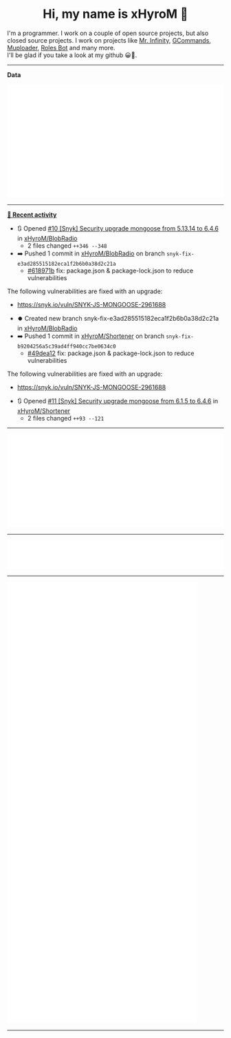 <p align="center">
    <!-- <img src="https://avatars.githubusercontent.com/u/56601352" width="192" alt="hyro's pfp" /> -->
    <h1 align="center">Hi, my name is xHyroM 👋</h1>
</p>

I'm a programmer. I work on a couple of open source projects, but also closed source projects. I work on projects like [Mr. Infinity](https://discord.com/oauth2/authorize?client_id=720321585625694239&scope=bot%20applications.commands&permissions=8&redirect_uri=https://blobs.gq/imanager&prompt=consent&response_type=code), [GCommands](https://github.com/Garlic-Team/GCommands), [Muploader](https://github.com/xHyroM/Muploader), [Roles Bot](https://github.com/xHyroM/roles-bot) and many more.  
I'll be glad if you take a look at my github 😀👀.

___
**Data**

<img src="https://github.com/xHyroM/xHyroM/blob/master/.cache/base.svg">

___

**[📰 Recent activity](https://github.com/xHyroM)**
* 🔃 Opened [#10 [Snyk] Security upgrade mongoose from 5.13.14 to 6.4.6](https://github.com/xHyroM/BlobRadio/pull/10) in [xHyroM/BlobRadio](https://github.com/xHyroM/BlobRadio)
  * 2 files changed `++346 --348`
* ➡️ Pushed 1 commit in [xHyroM/BlobRadio](https://github.com/xHyroM/BlobRadio) on branch `snyk-fix-e3ad285515182eca1f2b6b0a38d2c21a`
  * [#618971b](https://github.com/xHyroM/BlobRadio/commit/618971b) fix: package.json &amp; package-lock.json to reduce vulnerabilities

The following vulnerabilities are fixed with an upgrade:
- https://snyk.io/vuln/SNYK-JS-MONGOOSE-2961688
* ⏺️ Created new branch snyk-fix-e3ad285515182eca1f2b6b0a38d2c21a in [xHyroM/BlobRadio](https://github.com/xHyroM/BlobRadio)
* ➡️ Pushed 1 commit in [xHyroM/Shortener](https://github.com/xHyroM/Shortener) on branch `snyk-fix-b9204256a5c39ad4ff940cc7be0634c0`
  * [#49dea12](https://github.com/xHyroM/Shortener/commit/49dea12) fix: package.json &amp; package-lock.json to reduce vulnerabilities

The following vulnerabilities are fixed with an upgrade:
- https://snyk.io/vuln/SNYK-JS-MONGOOSE-2961688
* 🔃 Opened [#11 [Snyk] Security upgrade mongoose from 6.1.5 to 6.4.6](https://github.com/xHyroM/Shortener/pull/11) in [xHyroM/Shortener](https://github.com/xHyroM/Shortener)
  * 2 files changed `++93 --121`


___

<img src="https://github.com/xHyroM/xHyroM/blob/master/.cache/isocalendar.svg">

___

<img src="https://github.com/xHyroM/xHyroM/blob/master/.cache/languages.svg">

___

<img src="https://github.com/xHyroM/xHyroM/blob/master/.cache/achievements.svg">

___
